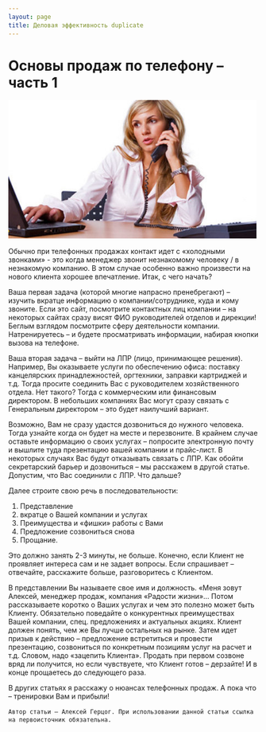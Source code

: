 ```yaml
---
layout: page
title: Деловая эффективность duplicate
---
```

# Основы продаж по телефону – часть 1

<img src="/content/businessContent/telesales1.jpeg" alt="alt text" class="pull-left" title="Title" width="500" />

Обычно при телефонных продажах контакт идет с «холодными звонками» - это когда менеджер звонит незнакомому человеку / в незнакомую компанию. В этом случае особенно важно произвести на нового клиента хорошее впечатление. Итак, с чего начать?

Ваша первая задача (которой многие напрасно пренебрегают) – изучить вкратце информацию о компании/сотруднике, куда и кому звоните. Если это сайт, посмотрите контактных лиц компании – на некоторых сайтах сразу висят ФИО руководителей отделов и дирекции! Беглым взглядом посмотрите сферу деятельности компании. Натренируетесь – и будете просматривать информации, набирая кнопки вызова на телефоне.

Ваша вторая задача – выйти на ЛПР (лицо, принимающее решения). Например, Вы оказываете услуги по обеспечению офиса: поставку канцелярских принадлежностей, оргтехники, заправки картриджей и т.д. Тогда просите соединить Вас с руководителем хозяйственного отдела. Нет такого? Тогда с коммерческим или финансовым директором. В небольших компаниях Вас могут сразу связать с Генеральным директором – это будет наилучший вариант.

Возможно, Вам не сразу удастся дозвониться до нужного человека. Тогда узнайте когда он будет на месте и перезвоните. В крайнем случае оставьте информацию о своих услугах – попросите электронную почту и вышлите туда презентацию вашей компании и прайс-лист. В некоторых случаях Вас будут отказывать связать с ЛПР. Как обойти секретарский барьер и дозвониться – мы расскажем в другой статье. Допустим, что Вас соединили с ЛПР. Что дальше?

Далее строите свою речь в последовательности: 

1.  Представление
1.  вкратце о Вашей компании и услугах
1.  Преимущества и «фишки» работы с Вами
1.  Предложение созвониться снова
1.  Прощание.

Это должно занять 2-3 минуты, не больше. Конечно, если Клиент не проявляет интереса сам и не задает вопросы. Если спрашивает – отвечайте, расскажите больше, разговоритесь с Клиентом.

В представлении Вы называете свое имя и должность. «Меня зовут Алексей, менеджер продаж, компания «Радости жизни»… Потом рассказываете коротко о Ваших услугах и чем это полезно может быть Клиенту. Обязательно поведайте о конкурентных преимуществах Вашей компании, спец. предложениях и актуальных акциях. Клиент должен понять, чем же Вы лучше остальных на рынке. Затем идет призыв к действию – предложение встретиться и провести презентацию, созвониться по конкретным позициям услуг на расчет и т.д. Словом, надо «зацепить Клиента». Продать при первом созвоне вряд ли получится, но если чувствуете, что Клиент готов – дерзайте! И в конце прощаетесь до следующего раза.

В других статьях я расскажу о нюансах телефонных продаж. А пока что – тренировки Вам и прибыли!

    Автор статьи – Алексей Герцог. При использовании данной статьи ссылка на первоисточник обязательна.
